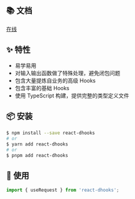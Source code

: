 ## 📚 文档

[在线](https://ahooks.js.org/)

## ✨ 特性

- 易学易用
- 对输入输出函数做了特殊处理，避免闭包问题
- 包含大量提炼自业务的高级 Hooks
- 包含丰富的基础 Hooks
- 使用 TypeScript 构建，提供完整的类型定义文件

## 📦 安装

```bash
$ npm install --save react-dhooks
# or
$ yarn add react-dhooks
# or
$ pnpm add react-dhooks
```

## 🔨 使用

```js
import { useRequest } from 'react-dhooks';
```
